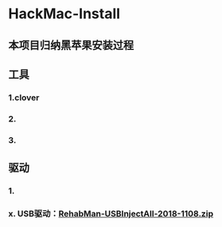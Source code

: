 # HackMac-Install
## 本项目归纳黑苹果安装过程
## 工具
### 1.clover
### 2.
### 3.

## 驱动
### 1. 
### x. USB驱动：[RehabMan-USBInjectAll-2018-1108.zip](https://bitbucket.org/RehabMan/os-x-usb-inject-all/downloads/)

